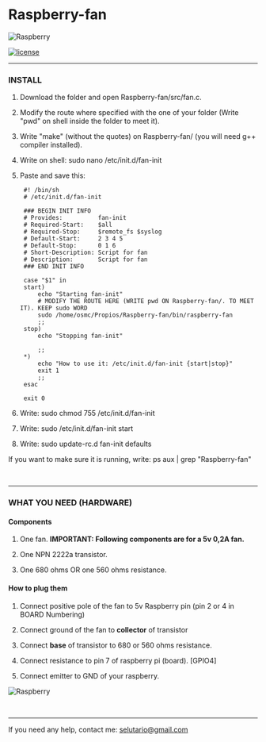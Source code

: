 # Raspberry-fan

![Raspberry](https://upload.wikimedia.org/wikipedia/en/thumb/c/cb/Raspberry_Pi_Logo.svg/190px-Raspberry_Pi_Logo.svg.png)

[![license](https://img.shields.io/github/license/mashape/apistatus.svg)](https://github.com/Selutario/Raspberry-fan/blob/master/LICENSE)


--------------------------------------------


<h3>INSTALL</h3>

1) Download the folder and open Raspberry-fan/src/fan.c.

2) Modify the route where specified with the one of your folder (Write "pwd" on shell inside the folder to meet it).

3) Write "make" (without the quotes) on Raspberry-fan/ (you will need g++ compiler installed).

4) Write on shell: sudo nano /etc/init.d/fan-init

5) Paste and save this: 
    
    
        #! /bin/sh
        # /etc/init.d/fan-init
        
        ### BEGIN INIT INFO
        # Provides:          fan-init
        # Required-Start:    $all
        # Required-Stop:     $remote_fs $syslog
        # Default-Start:     2 3 4 5
        # Default-Stop:      0 1 6
        # Short-Description: Script for fan
        # Description:       Script for fan
        ### END INIT INFO
        
        case "$1" in
        start)
            echo "Starting fan-init"
            # MODIFY THE ROUTE HERE (WRITE pwd ON Raspberry-fan/. TO MEET IT). KEEP sudo WORD
            sudo /home/osmc/Propios/Raspberry-fan/bin/raspberry-fan
            ;;
        stop)
            echo "Stopping fan-init"
        
            ;;
        *)
            echo "How to use it: /etc/init.d/fan-init {start|stop}"
            exit 1
            ;;
        esac
        
        exit 0
   

6) Write: sudo chmod 755 /etc/init.d/fan-init

7) Write: sudo /etc/init.d/fan-init start

8) Write: sudo update-rc.d fan-init defaults

If you want to make sure it is running, write: ps aux | grep "Raspberry-fan"

<br>

----------------------------------
<h3>WHAT YOU NEED (HARDWARE)</h3>

<h4>Components</h4>

1) One fan. <b>IMPORTANT: Following components are for a 5v 0,2A fan.</b>

2) One NPN 2222a transistor.

3) One 680 ohms OR one 560 ohms resistance.

<h4>How to plug them</h4>

1) Connect positive pole of the fan to 5v Raspberry pin (pin 2 or 4 in BOARD Numbering)

2) Connect ground of the fan to <b>collector</b> of transistor

3) Connect <b>base</b> of transistor to 680 or 560 ohms resistance.

4) Connect resistance to pin 7 of raspberry pi (board). [GPIO4]

5) Connect emitter to GND of your raspberry.

![Raspberry](http://robologs.net/wp-content/uploads/2014/09/npn.png)

<br>

--------------------------------------
If you need any help, contact me: selutario@gmail.com
